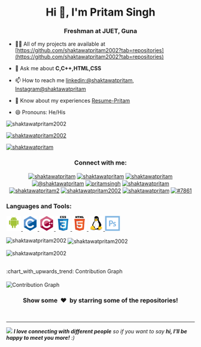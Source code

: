 <h1 align="center">Hi 👋, I'm Pritam Singh</h1>
<h3 align="center">Freshman at JUET, Guna</h3>

- 👨‍💻 All of my projects are available at [https://github.com/shaktawatpritam2002?tab=repositories](https://github.com/shaktawatpritam2002?tab=repositories)

- 💬 Ask me about **C,C++,HTML,CSS**

- 📫 How to reach me [linkedin:@shaktawatpritam](https://www.linkedin.com/in/shaktawatpritam), [Instagram@shaktawatpritam](https://www.instagram.com/shaktawatpriam)

- 📄 Know about my experiences [Resume-Pritam](shorturl.at/mHLM9)

- 😄 Pronouns: He/His


<p align="left"> <img src="https://komarev.com/ghpvc/?username=shaktawatpritam2002&label=Profile%20views&color=0e75b6&style=flat" alt="shaktawatpritam2002" /> </p>

<p align="left"> <a href="https://github.com/ryo-ma/github-profile-trophy"><img src="https://github-profile-trophy.vercel.app/?username=shaktawatpritam2002" alt="shaktawatpritam2002" /></a> </p>

<p align="left"> <a href="https://twitter.com/shaktawatpritam" target="blank"><img src="https://img.shields.io/twitter/follow/shaktawatpritam?logo=twitter&style=for-the-badge" alt="shaktawatpritam" /></a> </p>


<h3 align="center">Connect with me:</h3>
<p align="center">
<a href="https://twitter.com/shaktawatpritam" target="blank"><img align="center" src="https://raw.githubusercontent.com/rahuldkjain/github-profile-readme-generator/master/src/images/icons/Social/twitter.svg" alt="shaktawatpritam" height="30" width="40" /></a>
<a href="https://linkedin.com/in/shaktawatpritam" target="blank"><img align="center" src="https://raw.githubusercontent.com/rahuldkjain/github-profile-readme-generator/master/src/images/icons/Social/linked-in-alt.svg" alt="shaktawatpritam" height="30" width="40" /></a>
<a href="https://instagram.com/shaktawatpritam" target="blank"><img align="center" src="https://raw.githubusercontent.com/rahuldkjain/github-profile-readme-generator/master/src/images/icons/Social/instagram.svg" alt="shaktawatpritam" height="30" width="40" /></a>
<a href="https://medium.com/@shaktawatpritam" target="blank"><img align="center" src="https://raw.githubusercontent.com/rahuldkjain/github-profile-readme-generator/master/src/images/icons/Social/medium.svg" alt="@shaktawatpritam" height="30" width="40" /></a>
<a href="https://www.codechef.com/users/pritamsingh" target="blank"><img align="center" src="https://cdn.jsdelivr.net/npm/simple-icons@3.1.0/icons/codechef.svg" alt="pritamsingh" height="30" width="40" /></a>
<a href="https://www.hackerrank.com/shaktawatpritam" target="blank"><img align="center" src="https://raw.githubusercontent.com/rahuldkjain/github-profile-readme-generator/master/src/images/icons/Social/hackerrank.svg" alt="shaktawatpritam" height="30" width="40" /></a>
<a href="https://codeforces.com/profile/shaktawatpritam2" target="blank"><img align="center" src="https://raw.githubusercontent.com/rahuldkjain/github-profile-readme-generator/master/src/images/icons/Social/codeforces.svg" alt="shaktawatpritam2" height="30" width="40" /></a>
<a href="https://www.leetcode.com/shaktawatpritam2002" target="blank"><img align="center" src="https://raw.githubusercontent.com/rahuldkjain/github-profile-readme-generator/master/src/images/icons/Social/leet-code.svg" alt="shaktawatpritam2002" height="30" width="40" /></a>
<a href="https://auth.geeksforgeeks.org/user/shaktawatpritam" target="blank"><img align="center" src="https://raw.githubusercontent.com/rahuldkjain/github-profile-readme-generator/master/src/images/icons/Social/geeks-for-geeks.svg" alt="shaktawatpritam" height="30" width="40" /></a>
<a href="https://discord.gg/#7861" target="blank"><img align="center" src="https://raw.githubusercontent.com/rahuldkjain/github-profile-readme-generator/master/src/images/icons/Social/discord.svg" alt="#7861" height="30" width="40" /></a>
</p>

<h3 align="left">Languages and Tools:</h3>
<p align="left"> <a href="https://developer.android.com" target="_blank" rel="noreferrer"> <img src="https://raw.githubusercontent.com/devicons/devicon/master/icons/android/android-original-wordmark.svg" alt="android" width="40" height="40"/> </a> <a href="https://www.cprogramming.com/" target="_blank" rel="noreferrer"> <img src="https://raw.githubusercontent.com/devicons/devicon/master/icons/c/c-original.svg" alt="c" width="40" height="40"/> </a> <a href="https://www.w3schools.com/cpp/" target="_blank" rel="noreferrer"> <img src="https://raw.githubusercontent.com/devicons/devicon/master/icons/cplusplus/cplusplus-original.svg" alt="cplusplus" width="40" height="40"/> </a> <a href="https://www.w3schools.com/css/" target="_blank" rel="noreferrer"> <img src="https://raw.githubusercontent.com/devicons/devicon/master/icons/css3/css3-original-wordmark.svg" alt="css3" width="40" height="40"/> </a> <a href="https://www.w3.org/html/" target="_blank" rel="noreferrer"> <img src="https://raw.githubusercontent.com/devicons/devicon/master/icons/html5/html5-original-wordmark.svg" alt="html5" width="40" height="40"/> </a> <a href="https://www.linux.org/" target="_blank" rel="noreferrer"> <img src="https://raw.githubusercontent.com/devicons/devicon/master/icons/linux/linux-original.svg" alt="linux" width="40" height="40"/> </a> <a href="https://www.photoshop.com/en" target="_blank" rel="noreferrer"> <img src="https://raw.githubusercontent.com/devicons/devicon/master/icons/photoshop/photoshop-line.svg" alt="photoshop" width="40" height="40"/> </a> </p>

<p><img align="left" src="https://github-readme-stats.vercel.app/api/top-langs?username=shaktawatpritam2002&show_icons=true&locale=en&layout=compact" alt="shaktawatpritam2002" /></p>

<p>&nbsp;<img align="center" src="https://github-readme-stats.vercel.app/api?username=shaktawatpritam2002&show_icons=true&locale=en" alt="shaktawatpritam2002" /></p>

<p><img align="center" src="https://github-readme-streak-stats.herokuapp.com/?user=shaktawatpritam2002&" alt="shaktawatpritam2002" /></p>

<br/>

<summary>:chart_with_upwards_trend: Contribution Graph </summary>
   <br/>
   <img src="https://activity-graph.herokuapp.com/graph?username=shaktawatpritam&theme=xcode" alt="Contribution Graph" align="center" />

<div align="center">
    <h3 align="center">Show some &nbsp;❤️&nbsp; by starring some of the repositories!</h3>
</div>
<br/>

---

<img src="https://media.giphy.com/media/LnQjpWaON8nhr21vNW/giphy.gif" width="60"> <em><b>I love connecting with different people</b> so if you want to say <b>hi, I'll be happy to meet you more!</b> :)</em>